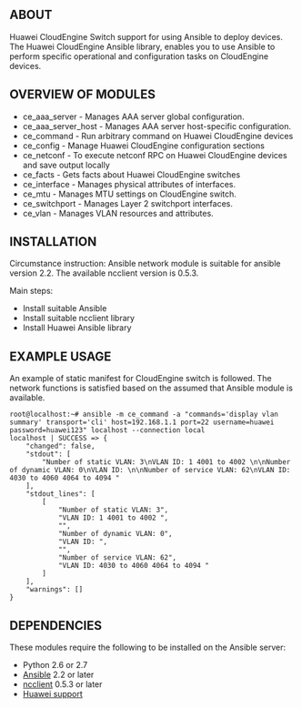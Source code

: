 ## ABOUT

Huawei CloudEngine Switch support for using Ansible to deploy devices. The Huawei CloudEngine Ansible library, enables you to use Ansible to perform specific operational and configuration tasks on CloudEngine devices.

## OVERVIEW OF MODULES

- ce_aaa_server - Manages AAA server global configuration.
- ce_aaa_server_host - Manages AAA server host-specific configuration.
- ce_command - Run arbitrary command on Huawei CloudEngine devices
- ce_config - Manage Huawei CloudEngine configuration sections
- ce_netconf - To execute netconf RPC on Huawei CloudEngine devices and save output locally
- ce_facts - Gets facts about Huawei CloudEngine switches
- ce_interface - Manages physical attributes of interfaces.
- ce_mtu - Manages MTU settings on CloudEngine switch.
- ce_switchport - Manages Layer 2 switchport interfaces.
- ce_vlan - Manages VLAN resources and attributes.


## INSTALLATION

Circumstance instruction:
Ansible network module is suitable for ansible version 2.2. The available ncclient version is 0.5.3.

Main steps:

- Install suitable Ansible
- Install suitable ncclient library
- Install Huawei Ansible library

## EXAMPLE USAGE
An example of static manifest for CloudEngine switch is followed. The network functions is satisfied based on the assumed that Ansible module is available.
```
root@localhost:~# ansible -m ce_command -a "commands='display vlan summary' transport='cli' host=192.168.1.1 port=22 username=huawei password=huawei123" localhost --connection local
localhost | SUCCESS => {
    "changed": false, 
    "stdout": [
        "Number of static VLAN: 3\nVLAN ID: 1 4001 to 4002 \n\nNumber of dynamic VLAN: 0\nVLAN ID: \n\nNumber of service VLAN: 62\nVLAN ID: 4030 to 4060 4064 to 4094 "
    ], 
    "stdout_lines": [
        [
            "Number of static VLAN: 3", 
            "VLAN ID: 1 4001 to 4002 ", 
            "", 
            "Number of dynamic VLAN: 0", 
            "VLAN ID: ", 
            "", 
            "Number of service VLAN: 62", 
            "VLAN ID: 4030 to 4060 4064 to 4094 "
        ]
    ], 
    "warnings": []
}
```

## DEPENDENCIES

These modules require the following to be installed on the Ansible server:

* Python 2.6 or 2.7
* [Ansible](http://www.ansible.com) 2.2 or later
* [ncclient](https://github.com/ncclient/ncclient) 0.5.3 or later
* [Huawei support](http://www.huawei.com/en/)
